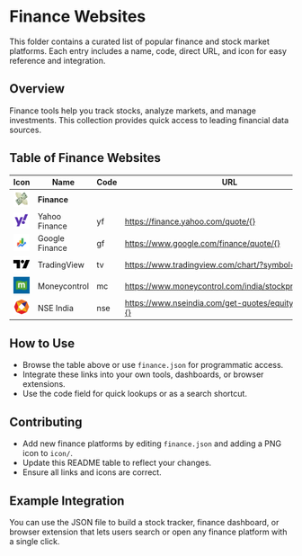 # Finance Websites

This folder contains a curated list of popular finance and stock market platforms. Each entry includes a name, code, direct URL, and icon for easy reference and integration.

## Overview
Finance tools help you track stocks, analyze markets, and manage investments. This collection provides quick access to leading financial data sources.

## Table of Finance Websites

| Icon | Name           | Code   | URL |
|------|----------------|--------|-----|
| ![Finance](icon/finance.png) | **Finance** |        |     |
| ![Yahoo Finance](icon/yahoo.png) | Yahoo Finance | yf | https://finance.yahoo.com/quote/{} |
| ![Google Finance](icon/googlefinance.png) | Google Finance | gf | https://www.google.com/finance/quote/{} |
| ![TradingView](icon/tradingview.png) | TradingView | tv | https://www.tradingview.com/chart/?symbol={} |
| ![Moneycontrol](icon/moneycontrol.png) | Moneycontrol | mc | https://www.moneycontrol.com/india/stockpricequote/{} |
| ![NSE India](icon/nse.png) | NSE India | nse | https://www.nseindia.com/get-quotes/equity?symbol={} |

## How to Use
- Browse the table above or use `finance.json` for programmatic access.
- Integrate these links into your own tools, dashboards, or browser extensions.
- Use the code field for quick lookups or as a search shortcut.

## Contributing
- Add new finance platforms by editing `finance.json` and adding a PNG icon to `icon/`.
- Update this README table to reflect your changes.
- Ensure all links and icons are correct.

## Example Integration
You can use the JSON file to build a stock tracker, finance dashboard, or browser extension that lets users search or open any finance platform with a single click. 